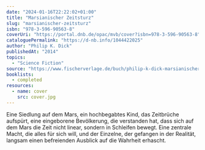 ```yaml
---
date: "2024-01-16T22:22:02+01:00"
title: "Marsianischer Zeitsturz"
slug: "marsianischer-zeitsturz"
isbn: "978-3-596-90563-8"
coverUri: "https://portal.dnb.de/opac/mvb/cover?isbn=978-3-596-90563-8"
cataloguePermalink: "https://d-nb.info/1044422025"
author: "Philip K. Dick"
publishedAt: "2014"
topics:
  - "Science Fiction"
source: "https://www.fischerverlage.de/buch/philip-k-dick-marsianischer-zeitsturz-9783596905638"
booklists:
  - completed
resources:
  - name: cover
    src: cover.jpg
---
```


Eine Siedlung auf dem Mars, ein hochbegabtes Kind, das Zeitbrüche aufspürt, 
eine eingeborene Bevölkerung, die verstanden hat, dass sich auf dem Mars die 
Zeit nicht linear, sondern in Schleifen bewegt. Eine zentrale Macht, die alles 
für sich will, und der Einzelne, der gefangen in der Realität, langsam einen 
befreienden Ausblick auf die Wahrheit erhascht.
